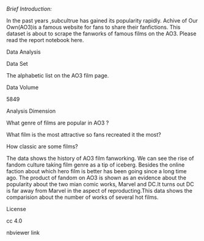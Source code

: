 *Brief Introduction:*

In the past years ,subcultrue has gained its popularity rapidly. Achive of Our Own(AO3)is a famous website for fans to share their fanfictions. This dataset is about to scrape the fanworks of famous films on the AO3.
Please read the report notebook here.

Data Analysis

Data Set

The alphabetic list on the AO3 film page.

Data Volume

5849

Analysis Dimension

What genre of films are popular in AO3 ?

What film is the most attractive so fans recreated it the most?

How classic are some films?

The data shows the history of AO3 film fanworking. We can see the rise of fandom culture taking film genre as a tip of iceberg. Besides the online faction about which hero film is better has been going since a long time ago. The product of fandom on AO3 is shown as an evidence about the popularity about the two mian comic works, Marvel and DC.It turns out DC is far away from Marvel in the aspect of reproducting.This data shows the comparision about the number of works of several hot films.

License

cc 4.0



nbviewer link
